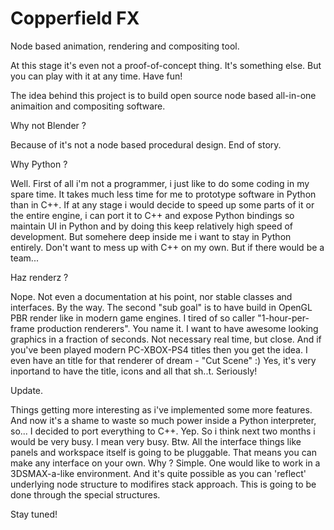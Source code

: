 Copperfield FX
===========

Node based animation, rendering and compositing tool.

At this stage it's even not a proof-of-concept thing. It's something else. But you can play with it at any time. Have fun!

The idea behind this project is to build open source node based all-in-one animaition and compositing software.

Why not Blender ? 

Because of it's not a node based procedural design. End of story.

Why Python ?

Well. First of all i'm not a programmer, i just like to do some coding in my spare time. It takes much less time for me to prototype software in Python than in C++. If at any stage i would decide to speed up some
parts of it or the entire engine, i can port it to C++ and expose Python bindings so maintain UI in Python and by doing
this keep relatively high speed of development. But somehere deep inside me i want to stay in Python entirely. Don't want
to mess up with C++ on my own. But if there would be a team...

Haz renderz ?

Nope. Not even a documentation at his point, nor stable classes and interfaces. By the way. The second "sub goal" is to have build in OpenGL PBR render like in modern game engines. I tired of so caller "1-hour-per-frame production renderers". You name it. I want to have awesome looking graphics in a fraction of seconds. Not necessary real time, but close. And if you've
been played modern PC-XBOX-PS4 titles then you get the idea. I even have an title for that renderer of dream - "Cut Scene" :)
Yes, it's very inportand to have the title, icons and all that sh..t. Seriously!

Update.

Things getting more interesting as i've implemented some more features. And now it's a shame to waste so much power inside a Python interpreter, so... I decided to port everything to C++. Yep. So i think next two months i would be very busy. I mean very busy. Btw. All the interface things like panels and workspace itself is going to be pluggable. That means you can make any interface on your own. Why ? Simple. One would like to work in a 3DSMAX-a-like environment. And it's quite possible as you can 'reflect' underlying node structure to modifires stack approach. This is going to be done through the special structures.

Stay tuned!
